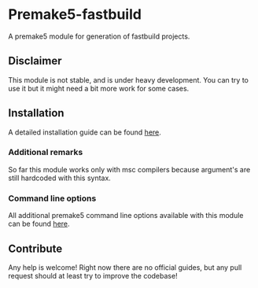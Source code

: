 # Premake5-fastbuild
A premake5 module for generation of fastbuild projects. 

## Disclaimer
This module is not stable, and is under heavy development. You can try to use it but it might need a bit more work for some cases. 

## Installation 

A detailed installation guide can be found [here](https://github.com/Dandielo/premake5-fastbuild/wiki/Installation).

### Additional remarks
So far this module works only with msc compilers because argument's are still hardcoded with this syntax.

### Command line options 
All additional premake5 command line options available with this module can be found [here](https://github.com/Dandielo/premake5-fastbuild/wiki/command-line-options). 

## Contribute 
Any help is welcome!
Right now there are no official guides, but any pull request should at least try to improve the codebase!


